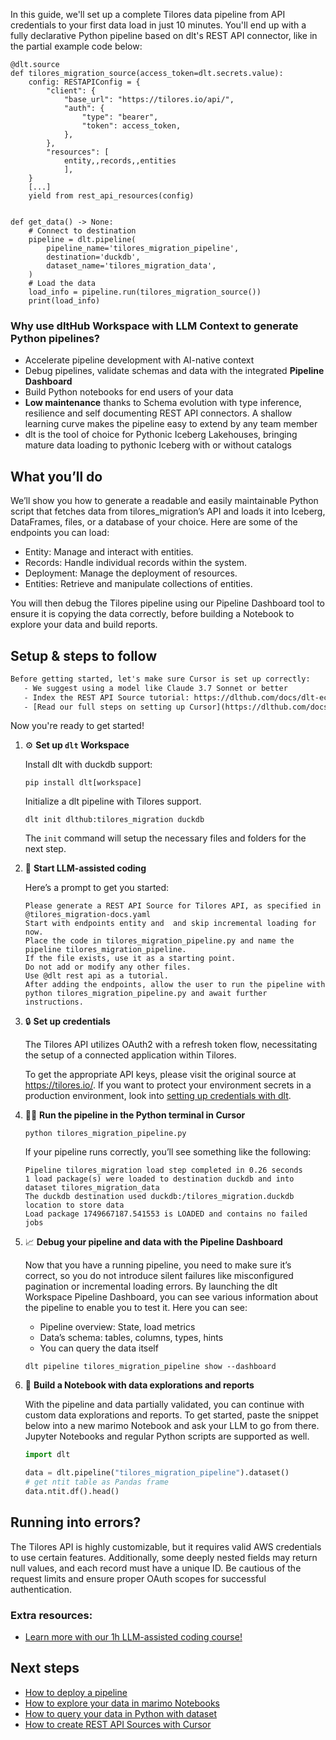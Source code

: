 In this guide, we'll set up a complete Tilores data pipeline from API credentials to your first data load in just 10 minutes. You'll end up with a fully declarative Python pipeline based on dlt's REST API connector, like in the partial example code below:

```python-outcome
@dlt.source
def tilores_migration_source(access_token=dlt.secrets.value):
    config: RESTAPIConfig = {
        "client": {
            "base_url": "https://tilores.io/api/",
            "auth": {
                "type": "bearer",
                "token": access_token,
            },
        },
        "resources": [
            entity,,records,,entities
            ],
    }
    [...]
    yield from rest_api_resources(config)


def get_data() -> None:
    # Connect to destination
    pipeline = dlt.pipeline(
        pipeline_name='tilores_migration_pipeline',
        destination='duckdb',
        dataset_name='tilores_migration_data', 
    )
    # Load the data
    load_info = pipeline.run(tilores_migration_source())
    print(load_info) 
```

### Why use dltHub Workspace with LLM Context to generate Python pipelines?

- Accelerate pipeline development with AI-native context
- Debug pipelines, validate schemas and data with the integrated **Pipeline Dashboard**
- Build Python notebooks for end users of your data
- **Low maintenance** thanks to Schema evolution with type inference, resilience and self documenting REST API connectors. A shallow learning curve makes the pipeline easy to extend by any team member
- dlt is the tool of choice for Pythonic Iceberg Lakehouses, bringing mature data loading to pythonic Iceberg with or without catalogs

## What you’ll do

We’ll show you how to generate a readable and easily maintainable Python script that fetches data from tilores_migration’s API and loads it into Iceberg, DataFrames, files, or a database of your choice. Here are some of the endpoints you can load:

- Entity: Manage and interact with entities.
- Records: Handle individual records within the system.
- Deployment: Manage the deployment of resources.
- Entities: Retrieve and manipulate collections of entities.

You will then debug the Tilores pipeline using our Pipeline Dashboard tool to ensure it is copying the data correctly, before building a Notebook to explore your data and build reports.

## Setup & steps to follow

```default
Before getting started, let's make sure Cursor is set up correctly:
   - We suggest using a model like Claude 3.7 Sonnet or better
   - Index the REST API Source tutorial: https://dlthub.com/docs/dlt-ecosystem/verified-sources/rest_api/ and add it to context as **@dlt rest api**
   - [Read our full steps on setting up Cursor](https://dlthub.com/docs/dlt-ecosystem/llm-tooling/cursor-restapi#23-configuring-cursor-with-documentation)
```

Now you're ready to get started!

1. ⚙️ **Set up `dlt` Workspace**
    
    Install dlt with duckdb support:
    ```shell
    pip install dlt[workspace]
    ```

    Initialize a dlt pipeline with Tilores support.
    ```shell
    dlt init dlthub:tilores_migration duckdb
    ```

    The `init` command will setup the necessary files and folders for the next step.
    
2. 🤠 **Start LLM-assisted coding**
    
    Here’s a prompt to get you started:
    
    ```prompt
    Please generate a REST API Source for Tilores API, as specified in @tilores_migration-docs.yaml 
    Start with endpoints entity and  and skip incremental loading for now. 
    Place the code in tilores_migration_pipeline.py and name the pipeline tilores_migration_pipeline. 
    If the file exists, use it as a starting point. 
    Do not add or modify any other files. 
    Use @dlt rest api as a tutorial. 
    After adding the endpoints, allow the user to run the pipeline with python tilores_migration_pipeline.py and await further instructions.
    ```

    
3. 🔒 **Set up credentials** 
    
    The Tilores API utilizes OAuth2 with a refresh token flow, necessitating the setup of a connected application within Tilores.
    
    To get the appropriate API keys, please visit the original source at https://tilores.io/.
    If you want to protect your environment secrets in a production environment, look into [setting up credentials with dlt](https://dlthub.com/docs/walkthroughs/add_credentials).
    
4. 🏃‍♀️ **Run the pipeline in the Python terminal in Cursor**
    
    ```shell
    python tilores_migration_pipeline.py
    ```
    
    If your pipeline runs correctly, you’ll see something like the following:
    
    ```shell
    Pipeline tilores_migration load step completed in 0.26 seconds
    1 load package(s) were loaded to destination duckdb and into dataset tilores_migration_data
    The duckdb destination used duckdb:/tilores_migration.duckdb location to store data
    Load package 1749667187.541553 is LOADED and contains no failed jobs
    ```
    
5. 📈 **Debug your pipeline and data with the Pipeline Dashboard**

    Now that you have a running pipeline, you need to make sure it’s correct, so you do not introduce silent failures like misconfigured pagination or incremental loading errors. By launching the dlt Workspace Pipeline Dashboard, you can see various information about the pipeline to enable you to test it. Here you can see:
    - Pipeline overview: State, load metrics
    - Data’s schema: tables, columns, types, hints
    - You can query the data itself
    
    ```shell
    dlt pipeline tilores_migration_pipeline show --dashboard
    ```
    
6. 🐍 **Build a Notebook with data explorations and reports**

    With the pipeline and data partially validated, you can continue with custom data explorations and reports. To get started, paste the snippet below into a new marimo Notebook and ask your LLM to go from there. Jupyter Notebooks and regular Python scripts are supported as well.

    
    ```python
    import dlt

   data = dlt.pipeline("tilores_migration_pipeline").dataset()
   # get ntit table as Pandas frame
   data.ntit.df().head()
    ```

## Running into errors?

The Tilores API is highly customizable, but it requires valid AWS credentials to use certain features. Additionally, some deeply nested fields may return null values, and each record must have a unique ID. Be cautious of the request limits and ensure proper OAuth scopes for successful authentication.

### Extra resources:

- [Learn more with our 1h LLM-assisted coding course!](https://www.youtube.com/watch?v=GGid70rnJuM)

## Next steps

- [How to deploy a pipeline](https://dlthub.com/docs/walkthroughs/deploy-a-pipeline)
- [How to explore your data in marimo Notebooks](https://dlthub.com/docs/general-usage/dataset-access/marimo)
- [How to query your data in Python with dataset](https://dlthub.com/docs/general-usage/dataset-access/dataset)
- [How to create REST API Sources with Cursor](https://dlthub.com/docs/dlt-ecosystem/llm-tooling/cursor-restapi)